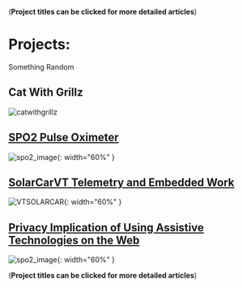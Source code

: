 (**Project titles can be clicked for more detailed articles**)
# **Projects:**

Something Random
## Cat With Grillz
![catwithgrillz](https://github.com/user-attachments/assets/25b6d16a-7ddb-469b-923e-79e665779324)

## [SPO2 Pulse Oximeter](SPO2.md)
![spo2_image](https://github.com/user-attachments/assets/99f00594-f98c-4cf5-8795-c1a68046bf87){: width="60%" }

## [SolarCarVT Telemetry and Embedded Work](SPO2.md)
![VTSOLARCAR](https://github.com/user-attachments/assets/05bb7465-7a91-4606-ab5c-379bee32f3e3){: width="60%" }

## [Privacy Implication of Using Assistive Technologies on the Web ](SPO2.md)
![spo2_image](<img width="782" height="321" alt="Privacy Risk in Ads" src="https://github.com/user-attachments/assets/e6fc5975-1e65-4629-b870-379523619b1f" />){: width="60%" }


(**Project titles can be clicked for more detailed articles**)
